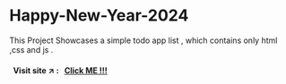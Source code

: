 # Happy-New-Year-2024
This Project Showcases a simple todo app list , which contains only html ,css and js . 


#### &nbsp; Visit site :arrow_upper_right: : &nbsp; [Click ME !!!](https://kallangouda.github.io/Happy-New-Year-2024/)
